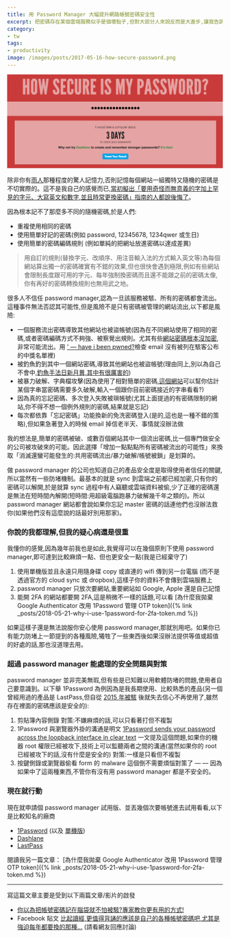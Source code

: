 ```yaml
---
title: 用 Password Manager 大幅提升網路帳號密碼安全性
excerpt: 把密碼存在某個雲端服務似乎是個壞點子,但對大部分人來說反而是大進步,讓我告訴你為什麼
category:
- tw
tags:
- productivity
image: /images/posts/2017-05-16-how-secure-password.png
---
```


![](/images/posts/2017-05-16-how-secure-password.png)

除非你有[雨人](https://zh.wikipedia.org/wiki/%E9%9B%A8%E4%BA%BA)那種程度的驚人記憶力,否則記憶每個網站一組獨特又隨機的密碼是不切實際的。這不是我自己的感覺而已,[當初擬出「要用奇怪而無意義的字加上罕見的字元、大寫英文和數字,並且時常更換密碼」指南的人都說後悔了](https://www.inside.com.tw/2017/08/10/the-guy-who-invented-those-annoying-password-rules-now-regrets-wasting-your-time)。

因為根本記不了那麼多不同的隨機密碼,於是人們:

- 重複使用相同的密碼
- 使用簡單好記的密碼(例如 password, 12345678, 1234qwer 或生日)
- 使用簡單的密碼編碼規則 (例如單純的把網址放進密碼以達成差異)

> 用自訂的規則(替換字元、改順序、用注音輸入法的方式輸入英文等)為每個網站算出獨一的密碼確實有不錯的效果,但也很快會遇到極限,例如有些網站會限制長度跟可用的字元、每年強制換密碼而且還不能跟之前的密碼太像,你有再好的密碼轉換規則也無用武之地。

很多人不信任 password manager,認為一旦該服務被駭、所有的密碼都會流出。這種事件無法否認其可能性,但是風險不是只有密碼被管理的網站流出,以下都是風險:

- 一個服務流出密碼導致其他網站也被盜帳號(因為在不同網站使用了相同的密碼,或者密碼編碼方式不夠強、被察覺出規則。尤其有些[網站密碼根本沒加密](http://plainpass.com/p/about-this-site.html),非常可能流出。用 [' — have i been pwned?](https://haveibeenpwned.com/)檢查 email 沒有被列在駭客公布的中獎名單裡)
- 被釣魚釣到其中一個網站密碼,導致其他網站也被盜帳號(理由同上,別以為自己不會中,[釣魚手法日新月異,其中有很厲害的](https://blog.gslin.org/archives/2017/04/23/7259/%E5%88%A9%E7%94%A8-unicode-domain-%E9%87%A3%E9%AD%9A%EF%BC%8C%E4%BB%A5%E5%8F%8A-chrome-%E8%88%87-firefox-%E7%9A%84%E8%A7%A3%E6%B3%95/))
- 被暴力破解、字典檔攻擊(因為使用了相對簡單的密碼,[這個網站](https://howsecureismypassword.net/)可以幫你估計某個字串當密碼需要多久破解,輸入一個跟你目前密碼接近的字串看看?)
- 因為真的忘記密碼、多次登入失敗被瑣帳號(尤其上面提過的有密碼限制的網站,你不得不想一個例外規則的密碼,結果就是忘記)
- 每次都依靠「忘記密碼」功能換新的免洗密碼登入(是的,這也是一種不錯的策略),但如果急著登入的時候 email 掉信老半天、事情就沒辦法做

我的想法是,簡單的密碼被破、或數百個網站其中一個流出密碼,比一個專門做安全的公司被攻破來的可能。因此選擇「增加一點點點所有密碼被流出的可能性」來換取「消滅還蠻可能發生的:共用密碼流出/暴力破解/帳號被鎖」是划算的。

做 password manager 的公司也知道自己的產品安全度是取得使用者信任的關鍵,所以當然有一些防堵機制。最基本的就是 sync 到雲端之前都已經加密,只有你的密碼可以解開,於是就算 sync 過程中有人竊聽或雲端資料被偷,少了正確的密碼還是無法在短時間內解開(短時間:用超級電腦跑暴力破解幾千年之類的)。所以 password manager 網站都會說如果你忘記 master 密碼的話連他們也沒辦法救你(如果他們沒有這麼說的話最好別用那家)。

### 你說的我都理解,但我的疑心病還是很重

我懂你的感覺,因為幾年前我也是如此,我覺得可以在幾個原則下使用 password manager,即可達到比較麻煩一點、但也更安全一點(我是已經棄守了)

1. 使用單機版並且永遠只用隨身碟 copy 或直連的 wifi 傳到另一台電腦 (而不是透過官方的 cloud sync 或 dropbox),這樣子你的資料不會傳到雲端服務上
2. password manager 只放次要網站,重要網站如 Google, Apple 還是自己記憶
3. 能開 2FA 的網站都要開 2FA,這是稍微不一樣的話題,可以看 [為什麼我拋棄 Google Authenticator 改用 1Password 管理 OTP token]({% link _posts/2018-05-21-why-i-use-1password-for-2fa-token.md %})

如果這樣子還是無法說服你安心使用 password manager,那就別用吧。如果你已有能力防堵上一節提到的各種風險,犧牲了一些東西後如果沒辦法提供等值或超值的好處的話,那也沒道理去用。

### 超過 password manager 能處理的安全問題與對策

password manager 並非完美無瑕,但有些是已知難以用軟體防堵的問題,使用者自己要意識到。以下舉 1Password 為例因為是我長期使用、比較熟悉的產品(另一個曾經用過的產品是 LastPass,但自從 [2015 年被駭](http://lifehacker.com/lastpass-hacked-time-to-change-your-master-password-1711463571) 後就失去信心不再使用了,雖然存在裡面的密碼應該是安全的):

1. 剪貼簿內容側錄
對策:不嫌麻煩的話,可以只看著打但不複製
2. 1Password 與瀏覽器外掛的溝通是明文
[1Password sends your password across the loopback interface in clear text](https://medium.com/@rosshosman/1password-sends-your-password-across-the-loopback-interface-in-clear-text-307cefca6389) 一文提及這個問題,如果你的機器 root 權限已經被攻下,技術上可以監聽兩者之間的溝通(當然如果你的 root 已經被攻下的話,沒有什麼是安全的)
對策:一樣是只看但不複製
3. 按鍵側錄或瀏覽器偷看 form 的 malware
這個倒不需要煩惱對策了 — — 因為如果中了這兩種東西,不管你有沒有用 password manager 都是不安全的。

### 現在就行動

現在就申請個 password manager 試用版、並丟幾個次要帳號進去試用看看,以下是比較知名的廠商

- [1Password](https://1password.com/) (以及 [單機版](https://agilebits.com/Store))
- [Dashlane](https://www.dashlane.com/)
- [LastPass](https://www.lastpass.com/)

閱讀我另一篇文章： [為什麼我拋棄 Google Authenticator 改用 1Password 管理 OTP token]({% link _posts/2018-05-21-why-i-use-1password-for-2fa-token.md %})

---

寫這篇文章主要是受到以下兩篇文章/影片的啟發

- [你以為把帳號密碼記在腦袋就不怕被駭?專家教你更有用的方式!](https://www.thenewslens.com/article/62637)
- Facebook 貼文 [比起讀經,更值得背誦的應該是自己的各種帳號密碼吧,尤其是強迫每年都要換的那種…](https://www.facebook.com/krisnight/posts/1365138240202065) (請看網友回應討論)
